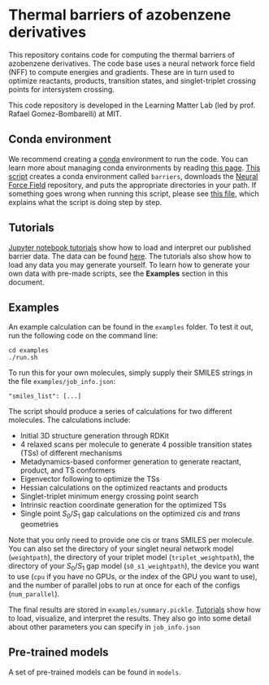 # Thermal barriers of azobenzene derivatives

This repository contains code for computing the thermal barriers of azobenzene derivatives. The code base uses a neural network force field (NFF) to compute energies and gradients. These are in turn used to optimize reactants, products, transition states, and singlet-triplet crossing points for intersystem crossing.

This code repository is developed in the Learning Matter Lab (led by prof. Rafael Gomez-Bombarelli) at MIT.

## Conda environment

We recommend creating a [conda](https://conda.io/docs/index.html) environment to run the code. You can learn more about managing conda environments by reading [this page](http://conda.pydata.org/). [This script](https://github.com/learningmatter-mit/azo_barriers/blob/main/setup.sh) creates a conda environment called `barriers`, downloads the [Neural Force Field](https://github.com/learningmatter-mit/NeuralForceField) repository, and puts the appropriate directories in your path. If something goes wrong when running this script, please see [this file](https://github.com/learningmatter-mit/azo_barriers/blob/main/setup.md), which explains what the script is doing step by step.


## Tutorials
[Jupyter notebook tutorials](https://github.com/learningmatter-mit/azo_barriers/tree/main/tutorials) show how to load and interpret our published barrier data. The data can be found [here](https://doi.org/10.18126/unc8-336t). The tutorials also show how to load any data you may generate yourself. To learn how to generate your own data with pre-made scripts, see the **Examples** section in this document.

## Examples

An example calculation can be found in the `examples` folder. To test it out, run the following code on the command line:
```
cd examples
./run.sh
```

To run this for your own molecules, simply supply their SMILES strings in the file `examples/job_info.json`:
```
"smiles_list": [...]
````

The script should produce a series of calculations for two different molecules. The calculations include:
- Initial 3D structure generation through RDKit
- 4 relaxed scans per molecule to generate 4 possible transition states (TSs) of different mechanisms
- Metadynamics-based conformer generation to generate reactant, product, and TS conformers 
- Eigenvector following to optimize the TSs
- Hessian calculations on the optimized reactants and products
- Singlet-triplet minimum energy crossing point search
- Intrinsic reaction coordinate generation for the optimized TSs
- Single point $S_0/S_1$ gap calculations on the optimized *cis* and *trans* geometries

Note that you only need to provide one cis or trans SMILES per molecule. You can also set the directory of your singlet neural network model (`weightpath`), the directory of your triplet model (`triplet_weightpath`), the directory of your $S_0/S_1$ gap model (`s0_s1_weightpath`), the device you want to use (`cpu` if you have no GPUs, or the index of the GPU you want to use), and the number of parallel jobs to run at once for each of the configs (`num_parallel`).

The final results are stored in `examples/summary.pickle`. [Tutorials](https://github.com/learningmatter-mit/azo_barriers/tree/main/tutorials) show how to load, visualize, and interpret the results. They also go into some detail about other parameters you can specify in `job_info.json`

## Pre-trained models
A set of pre-trained models can be found in `models`.
